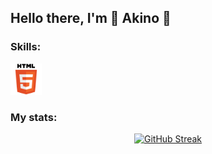 <!-- introduction section -->
## Hello there, I'm 🧚 Akino 🧚
### Skills:
<div>
  <img src="https://github.com/devicons/devicon/blob/master/icons/html5/html5-original-wordmark.svg" alt="HTML5" width=50px>
</div>

<!--Status Section-->
### My stats:
<div align=center>
  <a href="https://git.io/streak-stats">
    <img src="https://streak-stats.demolab.com/?user=scarletpixie&theme=dark" alt="GitHub Streak">
  </a>
</div>
